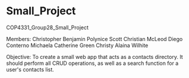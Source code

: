 # Small_Project
 COP4331_Group28_Small_Project

Members:
Christopher Benjamin Polynice
Scott Christian McLeod
Diego  Conterno
Michaela Catherine Green
Christy Alaina Wilhite

Objective:
To create a small web app that acts as a contacts directory. It should perform all CRUD operations, as well as a search function for a user's contacts list.

